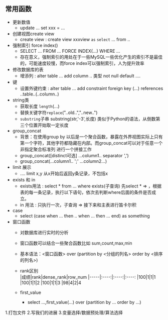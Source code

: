## 常用函数
* 更新数值
    *   update ... set xxx = ... 
* 创建视图create view
    *   create view : create view xxxview `as`      `select` ... from .. 
* 强制索引 force index()
    *   SELECT ... FROM ... FORCE INDEX(...) WHERE ...
    *   存在意义，强制索引的用处在于一些MySQL一些优化产生的索引不是最佳的，可能速度较慢，而force index可以强制索引，人为提升效率
*  修改数据库的表
    *   增添列 : alter table ... add column .. 类型 not null default ....
* 键
    * 设置外键约束 : alter table ... add constraint foreign key (...) references ..table..(..column..)
* string类
    *   获取长度 `length`(...)
    *   替换关键字符`replace`("..old..","..new..")
    *   `substring`子串 substring(str,'-3',长度) 类似于Python的语法，从倒数第三个位置开始取一定长度
* group_concat
    *   背景：在使用group by 以后是一个聚合函数，暴露在外界视图实际上只有第一个字符，其他字符都隐藏在内部。而group_concat可以对于任意一个 非指定聚合标准列 进行一个拼接工作
    *   group_concat([distinct可选]  ...column1.. separator ',')
    *   group_concat(...column1.. ';' ...column2...)
* limit 展示
    *   .... limit x,y  从x开始后返回y条记录，不包括x
* exists 和 in
    *   exists用法 : select * from ... where exists(子查询) 先select * => ，根据表的每一条记录，执行以下语句，依次去判断where后面的条件是否成立。
    *   in 用法 : 只执行一次，子查询 => 接下来和主表进行笛卡尔积
* case
    *   select (case when ... then .. when ... then ... end) as something
*   窗口函数
    *   对数据库进行实时的分析
    *   窗口函数可以结合一些聚合函数比如 sum,count,max,min
    *   基本语法：<窗口函数> over (partition by <分组的列名>
                                    order by <排序的列名>)
    *   rank区别<br>
        |成绩|rank|dense_rank|row_num
        |-----|:----:|:----:|:----:
        |100|1|1|1
        |100|1|1|2
        |100|1|1|3
        |98|4|2|4

    * first_value
        * select ...,first_value(...) over (partition by ... order by ...)

1.打包文件
2.写我们的进展 
3.变量选择/数据预处理/算法选择
